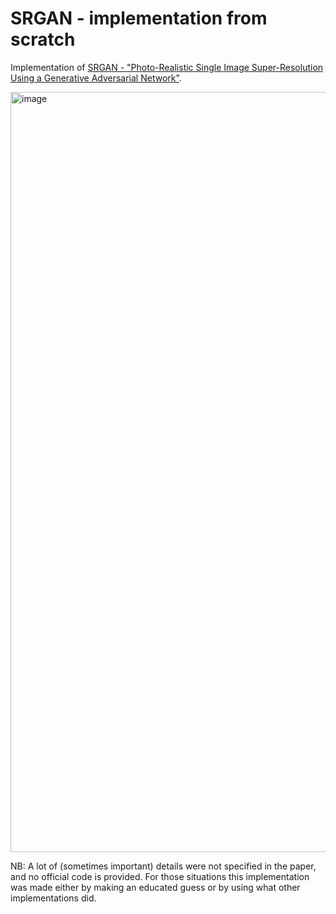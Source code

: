# SRGAN - implementation from scratch

Implementation of [SRGAN - "Photo-Realistic Single Image Super-Resolution Using a Generative Adversarial Network"](https://arxiv.org/abs/1609.04802).


<img width="1216" alt="image" src="https://user-images.githubusercontent.com/72063186/232486198-b898db76-74ea-452d-aff4-09e37d703238.png">


NB: A lot of (sometimes important) details were not specified in the paper, and no official code is provided. For those situations this implementation was made either by making an educated guess or by using what other implementations did.
